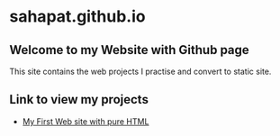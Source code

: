 # sahapat.github.io
## Welcome to my Website with Github page

This site contains the web projects I practise and convert to static site.

## Link to view my projects
<ul>
    <li><a href="https://sahapat.github.io/InspireTale_FirstWebsite/">My First Web site with pure HTML</a></li></ul>
